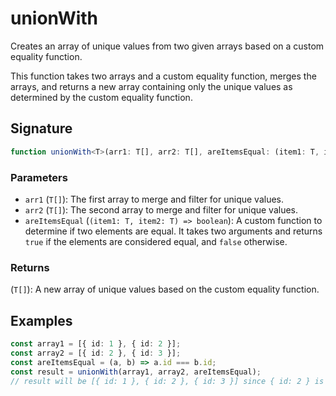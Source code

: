 # unionWith

Creates an array of unique values from two given arrays based on a custom equality function.

This function takes two arrays and a custom equality function, merges the arrays, and returns
a new array containing only the unique values as determined by the custom equality function.

## Signature

```typescript
function unionWith<T>(arr1: T[], arr2: T[], areItemsEqual: (item1: T, item2: T) => boolean): T[];
```

### Parameters

- `arr1` (`T[]`): The first array to merge and filter for unique values.
- `arr2` (`T[]`): The second array to merge and filter for unique values.
- `areItemsEqual` (`(item1: T, item2: T) => boolean`): A custom function to determine if two elements are equal. It takes two arguments and returns `true` if the elements are considered equal, and `false` otherwise.

### Returns

(`T[]`): A new array of unique values based on the custom equality function.

## Examples

```typescript
const array1 = [{ id: 1 }, { id: 2 }];
const array2 = [{ id: 2 }, { id: 3 }];
const areItemsEqual = (a, b) => a.id === b.id;
const result = unionWith(array1, array2, areItemsEqual);
// result will be [{ id: 1 }, { id: 2 }, { id: 3 }] since { id: 2 } is considered equal in both arrays
```
